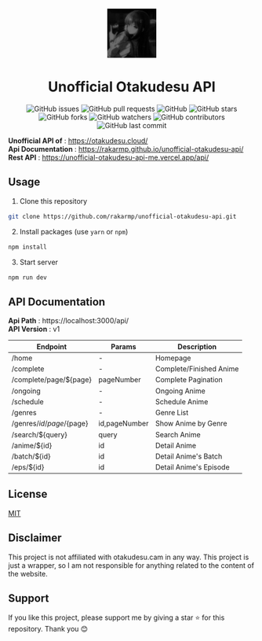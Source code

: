 <p align="center"><img src="picture.jpg" width="100" height="100"></p>

<h1 align="center">Unofficial Otakudesu API</h1>

<p align="center">
<img alt="GitHub issues" src="https://img.shields.io/github/issues/rakarmp/unofficial-otakudesu-api">
<img alt="GitHub pull requests" src="https://img.shields.io/github/issues-pr/rakarmp/unofficial-otakudesu-api">
<img alt="GitHub" src="https://img.shields.io/github/license/rakarmp/unofficial-otakudesu-api"> 
<img alt="GitHub stars" src="https://img.shields.io/github/stars/rakarmp/unofficial-otakudesu-api">
<img alt="GitHub forks" src="https://img.shields.io/github/forks/rakarmp/unofficial-otakudesu-api">
<img alt="GitHub watchers" src="https://img.shields.io/github/watchers/rakarmp/unofficial-otakudesu-api">
<img alt="GitHub contributors" src="https://img.shields.io/github/contributors/rakarmp/unofficial-otakudesu-api">
<img alt="GitHub last commit" src="https://img.shields.io/github/last-commit/rakarmp/unofficial-otakudesu-api">
</p>

**Unofficial API of** : https://otakudesu.cloud/ </br>
**Api Documentation** : https://rakarmp.github.io/unofficial-otakudesu-api/ </br>
**Rest API** : https://unofficial-otakudesu-api-me.vercel.app/api/

## Usage
1. Clone this repository
```bash
git clone https://github.com/rakarmp/unofficial-otakudesu-api.git
```
2. Install packages (use `yarn` or `npm`)
```bash
npm install
```
3. Start server
```bash
npm run dev
```

## API Documentation
__Api Path__ : https://localhost:3000/api/</br>
__API Version__ : v1

| Endpoint | Params | Description |
| -------- | ------ | -----------|
| /home | - | Homepage |
| /complete | - | Complete/Finished Anime |
| /complete/page/${page} | pageNumber | Complete Pagination |
| /ongoing | - | Ongoing Anime |
| /schedule | - | Schedule Anime |
| /genres | - | Genre List |
| /genres/${id}/page/${page} | id,pageNumber | Show Anime by Genre |
| /search/${query} | query | Search Anime |
| /anime/${id} | id | Detail Anime |
| /batch/${id} | id | Detail Anime's Batch |
| /eps/${id} | id | Detail Anime's Episode |

## License
[MIT](https://github.com/rakarmp/unofficial-otakudesu-api/blob/main/LICENSE)

## Disclaimer
This project is not affiliated with otakudesu.cam in any way. This project is just a wrapper, so I am not responsible for anything related to the content of the website.

## Support
If you like this project, please support me by giving a star ⭐️ for this repository. Thank you 😊